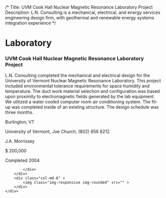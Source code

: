 /*
Title: UVM Cook Hall Nuclear Magnetic Resonance Laboratory Project
Description: L.N. Consulting is a mechanical, electrical, and energy services engineering design firm, with geothermal and renewable energy systems integration experience
*/

# Laboratory

<div>
	<div class="row">
		<div class="col-md-6" >
			<div class="well" >
				<h3>UVM Cook Hall Nuclear Magnetic Resonance Laboratory Project</h3>
				<p>
   
   L.N. Consulting completed the mechanical and electrical design for the University of Vermont Nuclear Magnetic Resonance Laboratory.  This project included environmental tolerance requirements for space humidity and temperature.  The duct work material selection and configuration was based upon proximity to electromagnetic fields generated by the lab equipment.  We utilized a water cooled computer room air conditioning system.  The fit-up was completed inside of an existing structure.  The design schedule was three months.
</p>
				<p>Burlington, VT</p>
				<p>University of Vermont, Joe Church, (802) 656 8212</p>
				<p></p>
				<p>J.A. Morrissey</p>
				<p>$ 200,000</p>
				<p>Completed 2004</p>
				<p></p>
				
			</div>
		</div>
		<div class="col-md-6" >
			<img class="img-responsive img-rounded" src="" >
		</div>
	</div>
</div>